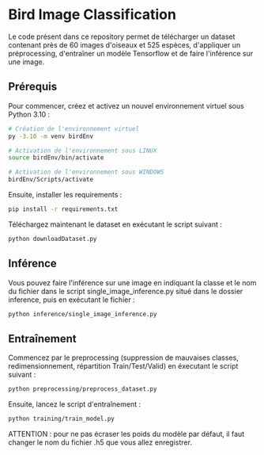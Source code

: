 # Bird Image Classification

Le code présent dans ce repository permet de télécharger un dataset contenant près de 60 images d'oiseaux et 525 espèces, d'appliquer un préprocessing, d'entraîner un modèle Tensorflow et de faire l'inférence sur une image.

## Prérequis

Pour commencer, créez et activez un nouvel environnement virtuel sous Python 3.10 :

```bash
# Création de l'environnement virtuel
py -3.10 -m venv birdEnv

# Activation de l'environnement sous LINUX
source birdEnv/bin/activate

# Activation de l'environnement sous WINDOWS
birdEnv/Scripts/activate
```

Ensuite, installer les requirements :

```bash
pip install -r requirements.txt
```

Téléchargez maintenant le dataset en exécutant le script suivant : 

```bash
python downloadDataset.py
```

## Inférence

Vous pouvez faire l'inférence sur une image en indiquant la classe et le nom du fichier dans le script single_image_inference.py situé dans le dossier inference,
puis en exécutant le fichier : 

```bash
python inference/single_image_inference.py
```

## Entraînement

Commencez par le preprocessing (suppression de mauvaises classes, redimensionnement, répartition Train/Test/Valid) en éxecutant le script suivant :

```bash
python preprocessing/preprocess_dataset.py
```

Ensuite, lancez le script d'entraînement :

```bash
python training/train_model.py
```

ATTENTION : pour ne pas écraser les poids du modèle par défaut, il faut changer le nom du fichier .h5 que vous allez enregistrer.